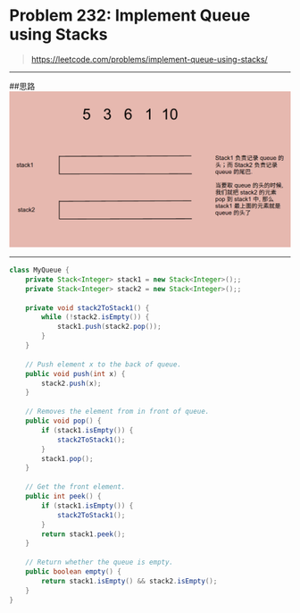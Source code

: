# Problem 232: Implement Queue using Stacks

> https://leetcode.com/problems/implement-queue-using-stacks/

-----------
##思路
![](queueUsingStack.png)

---------------
```java
class MyQueue {
    private Stack<Integer> stack1 = new Stack<Integer>();;
    private Stack<Integer> stack2 = new Stack<Integer>();;
   
    private void stack2ToStack1() {
        while (!stack2.isEmpty()) {
            stack1.push(stack2.pop());
        }
    }
    
    // Push element x to the back of queue.
    public void push(int x) {
        stack2.push(x);
    }

    // Removes the element from in front of queue.
    public void pop() {
        if (stack1.isEmpty()) {
            stack2ToStack1();
        } 
        stack1.pop();
    }

    // Get the front element.
    public int peek() {
        if (stack1.isEmpty()) {
            stack2ToStack1();
        } 
        return stack1.peek();
    }

    // Return whether the queue is empty.
    public boolean empty() {
        return stack1.isEmpty() && stack2.isEmpty(); 
    }
}
```




